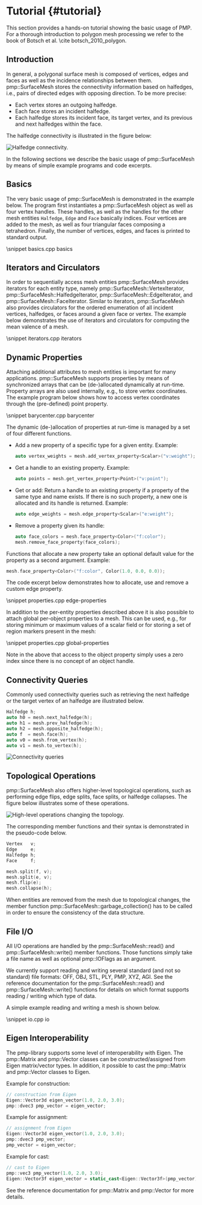 # Tutorial {#tutorial}

This section provides a hands-on tutorial showing the basic usage of PMP. For a
thorough introduction to polygon mesh processing we refer to the book of Botsch
et al. \cite botsch_2010_polygon.

## Introduction

In general, a polygonal surface mesh is composed of vertices, edges and faces as
well as the incidence relationships between them. pmp::SurfaceMesh stores the
connectivity information based on halfedges, i.e., pairs of directed edges with
opposing direction. To be more precise:

- Each vertex stores an outgoing halfedge.
- Each face stores an incident halfedge.
- Each halfedge stores its incident face, its target vertex, and its previous
  and next halfedges within the face.

The halfedge connectivity is illustrated in the figure below:

![Halfedge connectivity.](./images/halfedge-connectivity.svg)

In the following sections we describe the basic usage of pmp::SurfaceMesh by
means of simple example programs and code excerpts.

## Basics

The very basic usage of pmp::SurfaceMesh is demonstrated in the example below. The
program first instantiates a pmp::SurfaceMesh object as well as four vertex
handles. These handles, as well as the handles for the other mesh entities
`Halfedge`, `Edge` and `Face` basically indices. Four vertices are added to the
mesh, as well as four triangular faces composing a tetrahedron. Finally, the
number of vertices, edges, and faces is printed to standard output.

\snippet basics.cpp basics

## Iterators and Circulators

In order to sequentially access mesh entities pmp::SurfaceMesh provides
iterators for each entity type, namely pmp::SurfaceMesh::VertexIterator,
pmp::SurfaceMesh::HalfedgeIterator, pmp::SurfaceMesh::EdgeIterator, and
pmp::SurfaceMesh::FaceIterator. Similar to iterators, pmp::SurfaceMesh also
provides circulators for the ordered enumeration of all incident vertices,
halfedges, or faces around a given face or vertex. The example below
demonstrates the use of iterators and circulators for computing the mean valence
of a mesh.

\snippet iterators.cpp iterators

## Dynamic Properties

Attaching additional attributes to mesh entities is important for many
applications. pmp::SurfaceMesh supports properties by means of synchronized arrays
that can be (de-)allocated dynamically at run-time. Property arrays are also
used internally, e.g., to store vertex coordinates. The example program below
shows how to access vertex coordinates through the (pre-defined) point property.

\snippet barycenter.cpp barycenter

The dynamic (de-)allocation of properties at run-time is managed by a set
of four different functions.

- Add a new property of a specific type for a given entity. Example:

  ```cpp
  auto vertex_weights = mesh.add_vertex_property<Scalar>("v:weight");
  ```

- Get a handle to an existing property. Example:

  ```cpp
  auto points = mesh.get_vertex_property<Point>("v:point");
  ```

- Get or add: Return a handle to an existing property if a property of the
  same type and name exists. If there is no such property, a new one is
  allocated and its handle is returned. Example:

  ```cpp
  auto edge_weights = mesh.edge_property<Scalar>("e:weight");
  ```

- Remove a property given its handle:

  ```cpp
  auto face_colors = mesh.face_property<Color>("f:color");
  mesh.remove_face_property(face_colors);
  ```

Functions that allocate a new property take an optional default value for the
property as a second argument. Example:

```cpp
mesh.face_property<Color>("f:color", Color(1.0, 0.0, 0.0));
```

The code excerpt below demonstrates how to
allocate, use and remove a custom edge property.

\snippet properties.cpp edge-properties

In addition to the per-entity properties described above it is also possible to
attach global per-object properties to a mesh. This can be used, e.g., for
storing minimum or maximum values of a scalar field or for storing a set of
region markers present in the mesh:

\snippet properties.cpp global-properties

Note in the above that access to the object property simply uses a zero index
since there is no concept of an object handle.

## Connectivity Queries

Commonly used connectivity queries such as retrieving the next
halfedge or the target vertex of an halfedge are illustrated below.

```cpp
Halfedge h;
auto h0 = mesh.next_halfedge(h);
auto h1 = mesh.prev_halfedge(h);
auto h2 = mesh.opposite_halfedge(h);
auto f  = mesh.face(h);
auto v0 = mesh.from_vertex(h);
auto v1 = mesh.to_vertex(h);
```

![Connectivity queries](./images/connectivity-queries.png)

## Topological Operations

pmp::SurfaceMesh also offers higher-level topological operations, such as
performing edge flips, edge splits, face splits, or halfedge collapses. The
figure below illustrates some of these operations.

![High-level operations changing the topology.](./images/topology-changes.png)

The corresponding member functions and their syntax is demonstrated in the
pseudo-code below.

```cpp
Vertex   v;
Edge     e;
Halfedge h;
Face     f;

mesh.split(f, v);
mesh.split(e, v);
mesh.flip(e);
mesh.collapse(h);
```

When entities are removed from the mesh due to topological changes, the member
function pmp::SurfaceMesh::garbage_collection() has to be called in order to
ensure the consistency of the data structure.

## File I/O

All I/O operations are handled by the pmp::SurfaceMesh::read() and
pmp::SurfaceMesh::write() member functions. Those functions simply take a file
name as well as optional pmp::IOFlags as an argument.

We currently support reading and writing several standard (and not so standard)
file formats: OFF, OBJ, STL, PLY, PMP, XYZ, AGI. See the reference documentation
for the pmp::SurfaceMesh::read() and pmp::SurfaceMesh::write() functions for
details on which format supports reading / writing which type of data.

A simple example reading and writing a mesh is shown below.

\snippet io.cpp io

## Eigen Interoperability

The pmp-library supports some level of interoperability with Eigen. The
pmp::Matrix and pmp::Vector classes can be constructed/assigned from Eigen
matrix/vector types. In addition, it possible to cast the pmp::Matrix and
pmp::Vector classes to Eigen.

Example for construction:

```cpp
// construction from Eigen
Eigen::Vector3d eigen_vector(1.0, 2.0, 3.0);
pmp::dvec3 pmp_vector = eigen_vector;
```

Example for assignment:

```cpp
// assignment from Eigen
Eigen::Vector3d eigen_vector(1.0, 2.0, 3.0);
pmp::dvec3 pmp_vector;
pmp_vector = eigen_vector;
```

Example for cast:

```cpp
// cast to Eigen
pmp::vec3 pmp_vector(1.0, 2.0, 3.0);
Eigen::Vector3f eigen_vector = static_cast<Eigen::Vector3f>(pmp_vector);
```

See the reference documentation for pmp::Matrix and pmp::Vector for more details.
